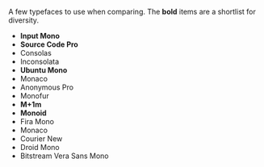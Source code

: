 A few typefaces to use when comparing.
The **bold** items are a shortlist for diversity.

- **Input Mono**
- **Source Code Pro**
- Consolas
- Inconsolata
- **Ubuntu Mono**
- Monaco
- Anonymous Pro
- Monofur
- **M+1m**
- **Monoid**
- Fira Mono
- Monaco
- Courier New
- Droid Mono
- Bitstream Vera Sans Mono
